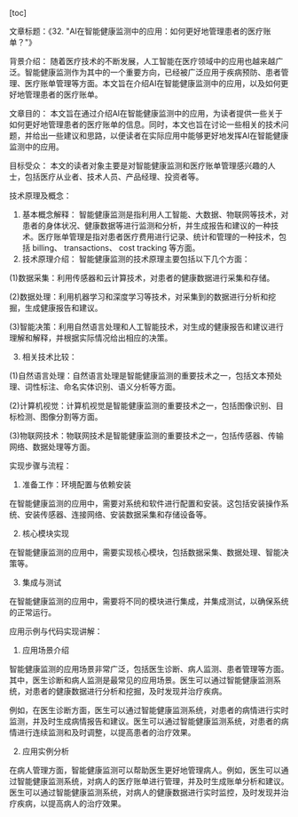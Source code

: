 
[toc]                    
                
                
文章标题：《32. "AI在智能健康监测中的应用：如何更好地管理患者的医疗账单？"》

背景介绍：
随着医疗技术的不断发展，人工智能在医疗领域中的应用也越来越广泛。智能健康监测作为其中的一个重要方向，已经被广泛应用于疾病预防、患者管理、医疗账单管理等方面。本文旨在介绍AI在智能健康监测中的应用，以及如何更好地管理患者的医疗账单。

文章目的：
本文旨在通过介绍AI在智能健康监测中的应用，为读者提供一些关于如何更好地管理患者的医疗账单的信息。同时，本文也旨在讨论一些相关的技术问题，并给出一些建议和思路，以便读者在实际应用中能够更好地发挥AI在智能健康监测中的应用。

目标受众：
本文的读者对象主要是对智能健康监测和医疗账单管理感兴趣的人士，包括医疗从业者、技术人员、产品经理、投资者等。

技术原理及概念：

1. 基本概念解释：
智能健康监测是指利用人工智能、大数据、物联网等技术，对患者的身体状况、健康数据等进行监测和分析，并生成报告和建议的一种技术。医疗账单管理是指对患者医疗费用进行记录、统计和管理的一种技术，包括 billing、 transactions、 cost tracking 等方面。
2. 技术原理介绍：
智能健康监测的技术原理主要包括以下几个方面：

(1)数据采集：利用传感器和云计算技术，对患者的健康数据进行采集和存储。

(2)数据处理：利用机器学习和深度学习等技术，对采集到的数据进行分析和挖掘，生成健康报告和建议。

(3)智能决策：利用自然语言处理和人工智能技术，对生成的健康报告和建议进行理解和解释，并根据实际情况给出相应的决策。

3. 相关技术比较：

(1)自然语言处理：自然语言处理是智能健康监测的重要技术之一，包括文本预处理、词性标注、命名实体识别、语义分析等方面。

(2)计算机视觉：计算机视觉是智能健康监测的重要技术之一，包括图像识别、目标检测、图像分割等方面。

(3)物联网技术：物联网技术是智能健康监测的重要技术之一，包括传感器、传输网络、数据处理等方面。

实现步骤与流程：

1. 准备工作：环境配置与依赖安装

在智能健康监测的应用中，需要对系统和软件进行配置和安装。这包括安装操作系统、安装传感器、连接网络、安装数据采集和存储设备等。

2. 核心模块实现

在智能健康监测的应用中，需要实现核心模块，包括数据采集、数据处理、智能决策等。

3. 集成与测试

在智能健康监测的应用中，需要将不同的模块进行集成，并集成测试，以确保系统的正常运行。

应用示例与代码实现讲解：

1. 应用场景介绍

智能健康监测的应用场景非常广泛，包括医生诊断、病人监测、患者管理等方面。其中，医生诊断和病人监测是最常见的应用场景。医生可以通过智能健康监测系统，对患者的健康数据进行分析和挖掘，及时发现并治疗疾病。

例如，在医生诊断方面，医生可以通过智能健康监测系统，对患者的病情进行实时监测，并及时生成病情报告和建议。医生可以通过智能健康监测系统，对患者的病情进行连续监测和及时调整，以提高患者的治疗效果。

2. 应用实例分析

在病人管理方面，智能健康监测可以帮助医生更好地管理病人。例如，医生可以通过智能健康监测系统，对病人的医疗账单进行管理，并及时生成账单分析和建议。医生可以通过智能健康监测系统，对病人的健康数据进行实时监控，及时发现并治疗疾病，以提高病人的治疗效果。

